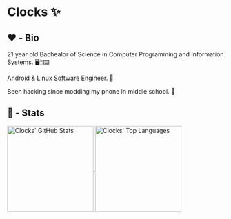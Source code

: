 # Clocks ✨

## ❤️ - Bio

21 year old Bachealor of Science in Computer Programming and Information Systems. 🖥️🖱️⌨️

Android & Linux Software Engineer. 🐧

Been hacking since modding my phone in middle school. 🧮

## 💮 - Stats 

<a href="https://github.com/anuraghazra/github-readme-stats">
  <img height=200 align="center" src="https://github-readme-stats.vercel.app/api?username=doomsdayrs" alt="Clocks' GitHub Stats"/>
</a>
<a href="https://github.com/anuraghazra/convoychat">
  <img height=200 align="center" src="https://github-readme-stats.vercel.app/api/top-langs?username=doomsdayrs&layout=compact&langs_count=8&card_width=320" alt="Clocks' Top Languages"/>
</a>

<!--
**Doomsdayrs/doomsdayrs** is a ✨ _special_ ✨ repository because its `README.md` (this file) appears on your GitHub profile.

Here are some ideas to get you started:

- 🔭 I’m currently working on ...
- 🌱 I’m currently learning ...
- 👯 I’m looking to collaborate on ...
- 🤔 I’m looking for help with ...
- 💬 Ask me about ...
- 📫 How to reach me: ...
- 😄 Pronouns: ...
- ⚡ Fun fact: ...
-->
